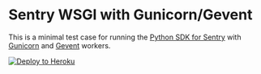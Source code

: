 # Sentry WSGI with Gunicorn/Gevent

This is a minimal test case for running the [Python SDK for Sentry](https://sentry.io/for/python/) with [Gunicorn](https://gunicorn.org/) and [Gevent](http://www.gevent.org/) workers.

[![Deploy to Heroku](https://www.herokucdn.com/deploy/button.svg)](https://heroku.com/deploy)
